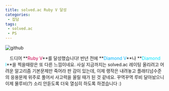 ```yaml
---
title: solved.ac Ruby V 달성
categories:
 - 잡담
tags:
 - solved.ac
 - PS
---
```


![github](https://user-images.githubusercontent.com/51073213/128148796-8dae22c8-1c54-4eae-b462-bb64428e03c8.png)

　드디어 **<font color='#cc004e'>Ruby V</font>**를 달성했습니다! 반년 전에 **<font color='#00b4fc'>Diamond V</font>**나 **<font color='#00e4ff'>Diamond I</font>**을 찍을때랑은 또 다른 느낌이네요. 사실 지금까지는 solved.ac 레이팅 올리려고 어려운 알고리즘 기본문제만 죽어라 판 감이 있는데, 이제 랭작은 내려놓고 플래티넘수준의 응용문제 위주로 풀어서 사고력을 올릴 때가 된 것 같네요. 꾸역꾸역 루비 달아놨으니 이제 물루비(?) 소리 안듣도록 더욱 열심히 하도록 하겠습니다 :) 